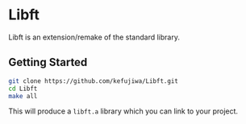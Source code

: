 # Libft

Libft is an extension/remake of the standard library.

## Getting Started

```bash
git clone https://github.com/kefujiwa/Libft.git
cd Libft
make all
```

This will produce a `libft.a` library which you can link to your project.
